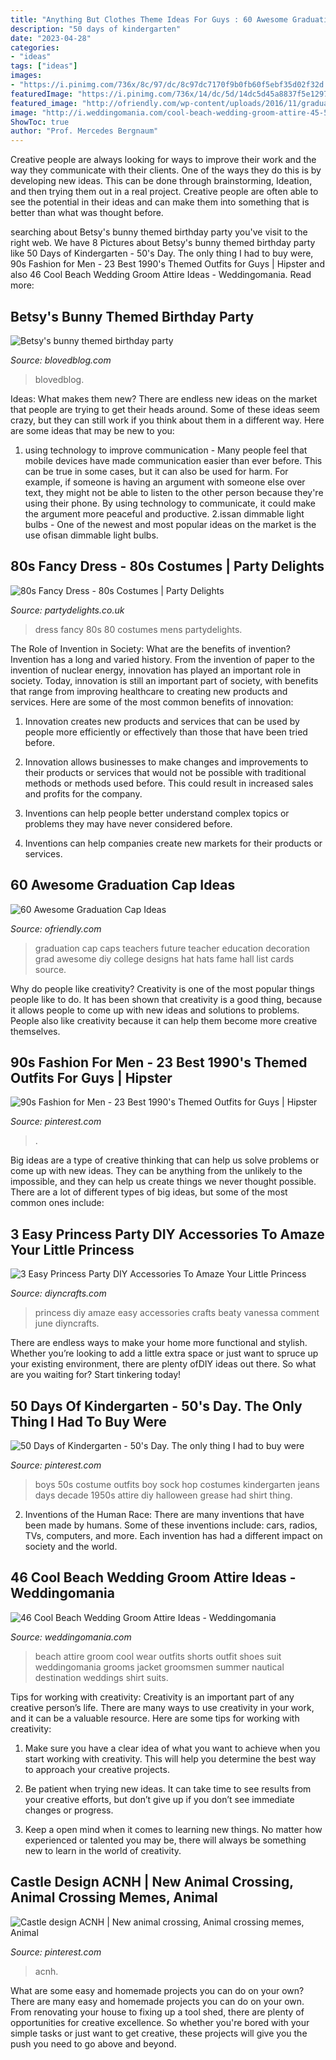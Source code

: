 ```yaml
---
title: "Anything But Clothes Theme Ideas For Guys : 60 Awesome Graduation Cap Ideas"
description: "50 days of kindergarten"
date: "2023-04-28"
categories:
- "ideas"
tags: ["ideas"]
images:
- "https://i.pinimg.com/736x/8c/97/dc/8c97dc7170f9b0fb60f5ebf35d02f32d.jpg"
featuredImage: "https://i.pinimg.com/736x/14/dc/5d/14dc5d45a8837f5e1297d6b979ba2e89.jpg"
featured_image: "http://ofriendly.com/wp-content/uploads/2016/11/graduation-caps/20-graduation-cap-ideas.jpg"
image: "http://i.weddingomania.com/cool-beach-wedding-groom-attire-45-500x775.jpg"
ShowToc: true
author: "Prof. Mercedes Bergnaum"
---
```



Creative people are always looking for ways to improve their work and the way they communicate with their clients. One of the ways they do this is by developing new ideas. This can be done through brainstorming, Ideation, and then trying them out in a real project. Creative people are often able to see the potential in their ideas and can make them into something that is better than what was thought before.

	

		
searching about Betsy&#039;s bunny themed birthday party you've visit to the right web. We have 8 Pictures about Betsy&#039;s bunny themed birthday party like 50 Days of Kindergarten - 50&#039;s Day. The only thing I had to buy were, 90s Fashion for Men - 23 Best 1990&#039;s Themed Outfits for Guys | Hipster and also 46 Cool Beach Wedding Groom Attire Ideas - Weddingomania. Read more:
		
    
## Betsy&#039;s Bunny Themed Birthday Party

<img loading=lazy src="https://blovedblog.com/wp-content/uploads/2015/04/BLOVED-Bunny-First-Birthday-Party-37.jpg" onerror="this.onerror=null;this.src='https://tse3.mm.bing.net/th?id=OIP.Q_IWAwI0K-wlDON5jqwiQwHaLH&amp;pid=15.1';" alt="Betsy&#039;s bunny themed birthday party">

_Source: blovedblog.com_

>blovedblog. 

	

Ideas: What makes them new?
There are endless new ideas on the market that people are trying to get their heads around. Some of these ideas seem crazy, but they can still work if you think about them in a different way. Here are some ideas that may be new to you: 
1. using technology to improve communication - Many people feel that mobile devices have made communication easier than ever before. This can be true in some cases, but it can also be used for harm. For example, if someone is having an argument with someone else over text, they might not be able to listen to the other person because they're using their phone. By using technology to communicate, it could make the argument more peaceful and productive. 
2.issan dimmable light bulbs - One of the newest and most popular ideas on the market is the use ofisan dimmable light bulbs.

    
## 80s Fancy Dress - 80s Costumes | Party Delights

<img loading=lazy src="http://www.partydelights.co.uk/images/links/fancy-dress-80-landing-mens.jpg" onerror="this.onerror=null;this.src='https://tse2.mm.bing.net/th?id=OIP.k694paT9Agm6BfUC0q8VbwAAAA&amp;pid=15.1';" alt="80s Fancy Dress - 80s Costumes | Party Delights">

_Source: partydelights.co.uk_

>dress fancy 80s 80 costumes mens partydelights. 

	

The Role of Invention in Society: What are the benefits of invention?
Invention has a long and varied history. From the invention of paper to the invention of nuclear energy, innovation has played an important role in society. Today, innovation is still an important part of society, with benefits that range from improving healthcare to creating new products and services. Here are some of the most common benefits of innovation:
1. Innovation creates new products and services that can be used by people more efficiently or effectively than those that have been tried before.

2. Innovation allows businesses to make changes and improvements to their products or services that would not be possible with traditional methods or methods used before. This could result in increased sales and profits for the company.

3. Inventions can help people better understand complex topics or problems they may have never considered before.

4. Inventions can help companies create new markets for their products or services.

    
## 60 Awesome Graduation Cap Ideas

<img loading=lazy src="http://ofriendly.com/wp-content/uploads/2016/11/graduation-caps/20-graduation-cap-ideas.jpg" onerror="this.onerror=null;this.src='https://tse3.mm.bing.net/th?id=OIP.EnnXO_FcdNuU-Q4mZrqzXQHaJ4&amp;pid=15.1';" alt="60 Awesome Graduation Cap Ideas">

_Source: ofriendly.com_

>graduation cap caps teachers future teacher education decoration grad awesome diy college designs hat hats fame hall list cards source. 

	

Why do people like creativity?
Creativity is one of the most popular things people like to do. It has been shown that creativity is a good thing, because it allows people to come up with new ideas and solutions to problems. People also like creativity because it can help them become more creative themselves.

    
## 90s Fashion For Men - 23 Best 1990&#039;s Themed Outfits For Guys | Hipster

<img loading=lazy src="https://i.pinimg.com/736x/14/dc/5d/14dc5d45a8837f5e1297d6b979ba2e89.jpg" onerror="this.onerror=null;this.src='https://tse4.mm.bing.net/th?id=OIP.gsUzYMBGIg2eLvSbxk3ziQAAAA&amp;pid=15.1';" alt="90s Fashion for Men - 23 Best 1990&#039;s Themed Outfits for Guys | Hipster">

_Source: pinterest.com_

>. 

	

Big ideas are a type of creative thinking that can help us solve problems or come up with new ideas. They can be anything from the unlikely to the impossible, and they can help us create things we never thought possible. There are a lot of different types of big ideas, but some of the most common ones include: 

    
## 3 Easy Princess Party DIY Accessories To Amaze Your Little Princess

<img loading=lazy src="https://cdn.diyncrafts.com/wp-content/uploads/2016/06/princess-party-diy-451x1024.jpg" onerror="this.onerror=null;this.src='https://tse4.mm.bing.net/th?id=OIP.0-2ymcw9EBzKEqYbB_DPUQAAAA&amp;pid=15.1';" alt="3 Easy Princess Party DIY Accessories To Amaze Your Little Princess">

_Source: diyncrafts.com_

>princess diy amaze easy accessories crafts beaty vanessa comment june diyncrafts. 

	

There are endless ways to make your home more functional and stylish. Whether you’re looking to add a little extra space or just want to spruce up your existing environment, there are plenty ofDIY ideas out there. So what are you waiting for? Start tinkering today!

    
## 50 Days Of Kindergarten - 50&#039;s Day. The Only Thing I Had To Buy Were

<img loading=lazy src="https://i.pinimg.com/736x/f9/5c/a5/f95ca5b0ea1358437c2d496b7828eb68--sock-hop-outfits-for-boys-s-costume.jpg" onerror="this.onerror=null;this.src='https://tse4.mm.bing.net/th?id=OIP.v6-CwBDmWw-Ub_Qci08pmwAAAA&amp;pid=15.1';" alt="50 Days of Kindergarten - 50&#039;s Day. The only thing I had to buy were">

_Source: pinterest.com_

>boys 50s costume outfits boy sock hop costumes kindergarten jeans days decade 1950s attire diy halloween grease had shirt thing. 

	

2. Inventions of the Human Race:
There are many inventions that have been made by humans. Some of these inventions include: cars, radios, TVs, computers, and more. Each invention has had a different impact on society and the world.

    
## 46 Cool Beach Wedding Groom Attire Ideas - Weddingomania

<img loading=lazy src="http://i.weddingomania.com/cool-beach-wedding-groom-attire-45-500x775.jpg" onerror="this.onerror=null;this.src='https://tse2.mm.bing.net/th?id=OIP.5ADYTJhYs1RYiELo6x0L9QHaLe&amp;pid=15.1';" alt="46 Cool Beach Wedding Groom Attire Ideas - Weddingomania">

_Source: weddingomania.com_

>beach attire groom cool wear outfits shorts outfit shoes suit weddingomania grooms jacket groomsmen summer nautical destination weddings shirt suits. 

	

Tips for working with creativity:
Creativity is an important part of any creative person’s life. There are many ways to use creativity in your work, and it can be a valuable resource. Here are some tips for working with creativity:
1. Make sure you have a clear idea of what you want to achieve when you start working with creativity. This will help you determine the best way to approach your creative projects.

2. Be patient when trying new ideas. It can take time to see results from your creative efforts, but don’t give up if you don’t see immediate changes or progress.

3. Keep a open mind when it comes to learning new things. No matter how experienced or talented you may be, there will always be something new to learn in the world of creativity.


    
## Castle Design ACNH | New Animal Crossing, Animal Crossing Memes, Animal

<img loading=lazy src="https://i.pinimg.com/736x/8c/97/dc/8c97dc7170f9b0fb60f5ebf35d02f32d.jpg" onerror="this.onerror=null;this.src='https://tse2.mm.bing.net/th?id=OIP.a0zjZ4_i4rRmaZ0v_-RdLQHaEK&amp;pid=15.1';" alt="Castle design ACNH | New animal crossing, Animal crossing memes, Animal">

_Source: pinterest.com_

>acnh. 

	

What are some easy and homemade projects you can do on your own?
There are many easy and homemade projects you can do on your own. From renovating your house to fixing up a tool shed, there are plenty of opportunities for creative excellence. So whether you're bored with your simple tasks or just want to get creative, these projects will give you the push you need to go above and beyond.


